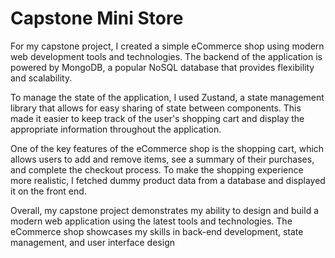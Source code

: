 # Capstone Mini Store

For my capstone project, I created a simple eCommerce shop using modern web development tools and technologies. The backend of the application is powered by MongoDB, a popular NoSQL database that provides flexibility and scalability.

To manage the state of the application, I used Zustand, a state management library that allows for easy sharing of state between components. This made it easier to keep track of the user's shopping cart and display the appropriate information throughout the application.

One of the key features of the eCommerce shop is the shopping cart, which allows users to add and remove items, see a summary of their purchases, and complete the checkout process. To make the shopping experience more realistic, I fetched dummy product data from a database and displayed it on the front end.

Overall, my capstone project demonstrates my ability to design and build a modern web application using the latest tools and technologies. The eCommerce shop showcases my skills in back-end development, state management, and user interface design
